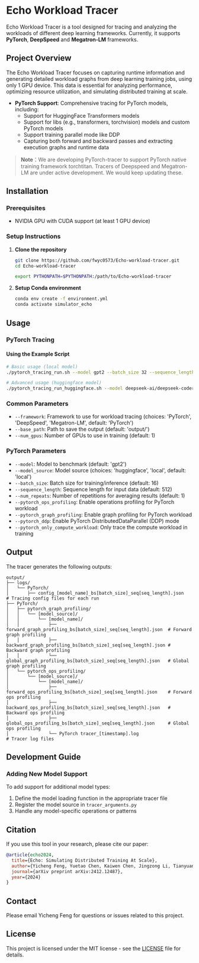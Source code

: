 # Echo Workload Tracer

Echo Workload Tracer is a tool designed for tracing and analyzing the workloads of different deep learning frameworks. Currently, it supports **PyTorch**, **DeepSpeed** and **Megatron-LM** frameworks.



## Project Overview
The Echo Workload Tracer focuses on capturing runtime information and generating detailed workload graphs from deep learning training jobs, using only 1 GPU device. This data is essential for analyzing performance, optimizing resource utilization, and simulating distributed training at scale.

- **PyTorch Support**: Comprehensive tracing for PyTorch models, including:
  - Support for HuggingFace Transformers models
  - Support for libs (e.g., transformers, torchvision) models and custom PyTorch models
  - Support training parallel mode like DDP
  - Capturing both forward and backward passes and extracting execution graphs and runtime data

>  **Note**：We are developing PyTorch-tracer to support PyTorch native training framework torchtitan. Tracers of Deepspeed and Megatron-LM are under active development. We would keep updating these. 


## Installation

### Prerequisites
- NVIDIA GPU with CUDA support (at least 1 GPU device)

### Setup Instructions

1. **Clone the repository**
    ```bash
    git clone https://github.com/fwyc0573/Echo-workload-tracer.git
    cd Echo-workload-tracer
    
    export PYTHONPATH=$PYTHONPATH:/path/to/Echo-workload-tracer
    ```

2. **Setup Conda environment**
    ```bash
    conda env create -f environment.yml
    conda activate simulator_echo
    ```

## Usage

### PyTorch Tracing

#### Using the Example Script

```bash
# Basic usage (local model)
./pytorch_tracing_run.sh --model gpt2 --batch_size 32 --sequence_length 512 --num_gpus 1 --model_source local

# Advanced usage (huggingface model)
./pytorch_tracing_run_huggingface.sh --model deepseek-ai/deepseek-coder-1.3b-base --model_source huggingface --batch_size 2 --sequence_length 256 --num_repeats 5 --num_gpus 1
```

### Common Parameters

- `--framework`: Framework to use for workload tracing (choices: 'PyTorch', 'DeepSpeed', 'Megatron-LM', default: 'PyTorch')
- `--base_path`: Path to save the output (default: 'output/')
- `--num_gpus`: Number of GPUs to use in training (default: 1)

### PyTorch Parameters

- `--model`: Model to benchmark (default: 'gpt2')
- `--model_source`: Model source (choices: 'huggingface', 'local', default: 'local')
- `--batch_size`: Batch size for training/inference (default: 16)
- `--sequence_length`: Sequence length for input data (default: 512)
- `--num_repeats`: Number of repetitions for averaging results (default: 1)
- `--pytorch_ops_profiling`: Enable operations profiling for PyTorch workload
- `--pytorch_graph_profiling`: Enable graph profiling for PyTorch workload
- `--pytorch_ddp`: Enable PyTorch DistributedDataParallel (DDP) mode
- `--pytorch_only_compute_workload`: Only trace the compute workload in training

## Output

The tracer generates the following outputs:

```plaintext
output/
├── logs/
│   └── PyTorch/
│       ├── config_[model_name]_bs[batch_size]_seq[seq_length].json   # Tracing config files for each run
├── PyTorch/
│   ├── pytorch_graph_profiling/
│   │   └── [model_source]/
│   │       └── [model_name]/
│   │           ├── forward_graph_profiling_bs[batch_size]_seq[seq_length].json  # Forward graph profiling
│   │           ├── backward_graph_profiling_bs[batch_size]_seq[seq_length].json # Backward graph profiling
│   │           └── global_graph_profiling_bs[batch_size]_seq[seq_length].json   # Global graph profiling
│   └── pytorch_ops_profiling/
│       └── [model_source]/
│           └── [model_name]/
│               ├── forward_ops_profiling_bs[batch_size]_seq[seq_length].json    # Forward ops profiling
│               ├── backward_ops_profiling_bs[batch_size]_seq[seq_length].json   # Backward ops profiling
│               ├── global_ops_profiling_bs[batch_size]_seq[seq_length].json     # Global ops profiling
│               └── PyTorch tracer_[timestamp].log                               # Tracer log files
```

## Development Guide

### Adding New Model Support

To add support for additional model types:

1. Define the model loading function in the appropriate tracer file
2. Register the model source in `tracer_arguments.py`
3. Handle any model-specific operations or patterns

## Citation

If you use this tool in your research, please cite our paper:

```bibtex
@article{echo2024,
  title={Echo: Simulating Distributed Training At Scale},
  author={Yicheng Feng, Yuetao Chen, Kaiwen Chen, Jingzong Li, Tianyuan Wu, Peng Cheng, Chuan Wu, Wei Wang, Tsung-Yi Ho, Hong Xu},
  journal={arXiv preprint arXiv:2412.12487},
  year={2024}
}
```

## Contact

Please email Yicheng Feng for questions or issues related to this project.

## License

This project is licensed under the MIT license - see the [LICENSE](LICENSE) file for details.
